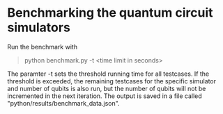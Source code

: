 # Benchmarking the quantum circuit simulators

Run the benchmark with 
> python benchmark.py -t \<time limit in seconds\>

The paramter -t sets the threshold running time for all testcases. If the threshold is exceeded, 
the remaining testcases for the specific simulator and number of qubits is also run, but the number
of qubits will not be incremented in the next iteration. The output is saved in a file called 
"python/results/benchmark_data.json".